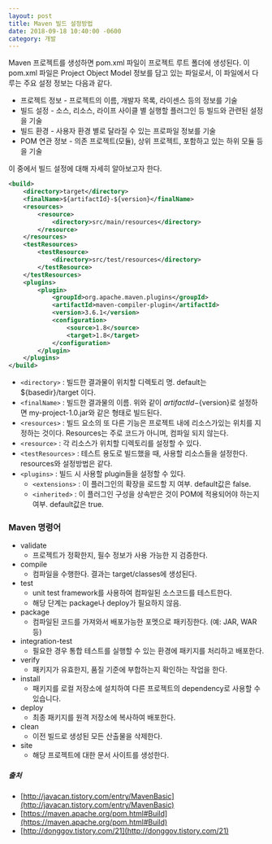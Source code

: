 ```yaml
---
layout: post
title: Maven 빌드 설정방법
date: 2018-09-18 10:40:00 -0600
category: 개발
---
```


Maven 프로젝트를 생성하면 pom.xml 파일이 프로젝트 루트 폴더에 생성된다. 이 pom.xml 파일은 Project Object Model 정보를 담고 있는 파일로서, 이 파일에서 다루는 주요 설정 정보는 다음과 같다.

- 프로젝트 정보 - 프로젝트의 이름, 개발자 목록, 라이센스 등의 정보를 기술
- 빌드 설정 - 소스, 리소스, 라이프 사이클 별 실행할 플러그인 등 빌드와 관련된 설정을 기술
- 빌드 환경 - 사용자 환경 별로 달라질 수 있는 프로파일 정보를 기술
- POM 연관 정보 - 의존 프로젝트(모듈), 상위 프로젝트, 포함하고 있는 하위 모듈 등을 기술


이 중에서 빌드 설정에 대해 자세히 알아보고자 한다.
```xml
<build>
    <directory>target</directory>
    <finalName>${artifactId}-${version}</finalName>
    <resources>
        <resource>
            <directory>src/main/resources</directory>
        </resource>
    </resources>
    <testResources>
        <testResource>
            <directory>src/test/resources</directory>
        </testResource>
    </testResources>
    <plugins>
        <plugin>
            <groupId>org.apache.maven.plugins</groupId>
            <artifactId>maven-compiler-plugin</artifactId>
            <version>3.6.1</version>
            <configuration>
                <source>1.8</source>
                <target>1.8</target>
            </configuration>
        </plugin>
    </plugins>
</build>
```

- `<directory>` : 빌드한 결과물이 위치할 디렉토리 명. default는 ${basedir}/target 이다.
- `<finalName>` : 빌드한 결과물의 이름. 위와 같이 ${artifactId}-${version}로 설정하면 my-project-1.0.jar와 같은 형태로 빌드된다.
- `<resources>` : 빌드 요소의 또 다른 기능은 프로젝트 내에 리소스가있는 위치를 지정하는 것이다. Resources는 주로 코드가 아니며, 컴파일 되지 않는다.
- `<resource>` : 각 리소스가 위치할 디렉토리를 설정할 수 있다.
- `<testResources>` : 테스트 용도로 빌드했을 때, 사용할 리소스들을 설정한다. resources와 설정방법은 같다.
- `<plugins>` : 빌드 시 사용할 plugin들을 설정할 수 있다.
    - `<extensions>` : 이 플러그인의 확장을 로드할 지 여부. default값은 false.
    - `<inherited>` : 이 플러그인 구성을 상속받은 것이 POM에 적용되어야 하는지 여부. default값은 true.


### Maven 명령어 

- validate
    - 프로젝트가 정확한지, 필수 정보가 사용 가능한 지 검증한다.
- compile
    - 컴파일을 수행한다. 결과는 target/classes에 생성된다.
- test
    - unit test framework를 사용하여 컴파일된 소스코드를 테스트한다. 
    - 해당 단계는 package나 deploy가 필요하지 않음.
- package
    - 컴파일된 코드를 가져와서 배포가능한 포멧으로 패키징한다. (예: JAR, WAR등)
- integration-test
    - 필요한 경우 통합 테스트를 실행할 수 있는 환경에 패키지를 처리하고 배포한다.
- verify
    - 패키지가 유효한지, 품질 기준에 부합하는지 확인하는 작업을 한다.
- install
    - 패키지를 로컬 저장소에 설치하여 다른 프로젝트의 dependency로 사용할 수 있습니다.
- deploy
    - 최종 패키지를 원격 저장소에 복사하여 배포한다.
- clean 
    - 이전 빌드로 생성된 모든 산출물을 삭제한다.
- site
    - 해당 프로젝트에 대한 문서 사이트를 생성한다.

##### 출처
- [http://javacan.tistory.com/entry/MavenBasic](http://javacan.tistory.com/entry/MavenBasic)  
- [https://maven.apache.org/pom.html#Build](https://maven.apache.org/pom.html#Build)
- [http://donggov.tistory.com/21](http://donggov.tistory.com/21)
